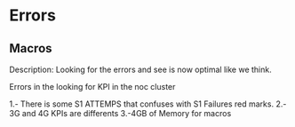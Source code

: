 # Errors


## Macros

Description: Looking for the errors and see is now optimal like we think.



Errors in the looking for KPI in the noc cluster

1.- There is some S1 ATTEMPS that confuses with S1 Failures red marks.
2.- 3G and 4G KPIs are differents
3.-4GB of Memory for macros


